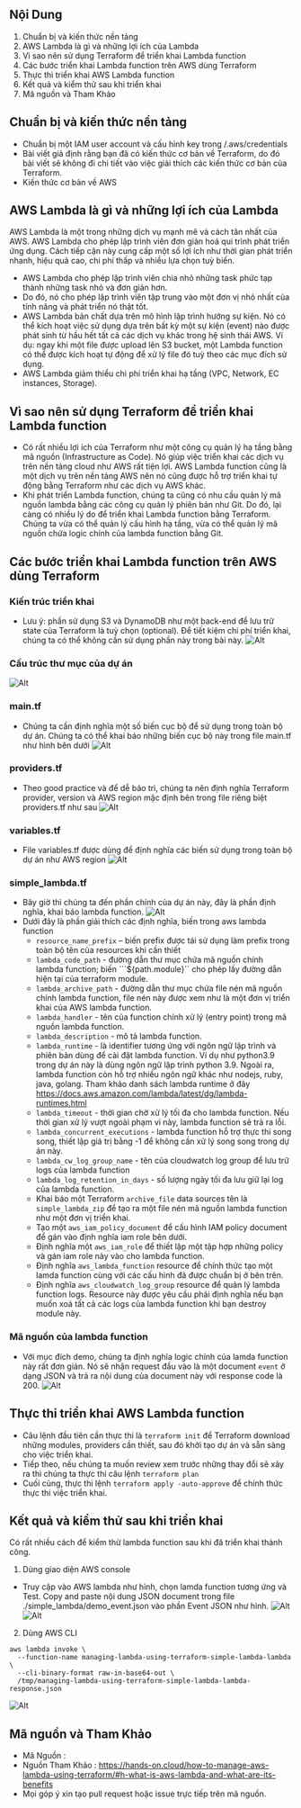 ## Nội Dung
1. Chuẩn bị và kiến thức nền tảng
2. AWS Lambda là gì và những lợi ích của Lambda
3. Vì sao nên sử dụng Terraform để triển khai Lambda function
4. Các bước triển khai Lambda function trên AWS dùng Terraform
5. Thực thi triển khai AWS Lambda function    
6. Kết quả và kiểm thử sau khi triển khai   
7. Mã nguồn và Tham Khảo 

## Chuẩn bị và kiến thức nền tảng
- Chuẩn bị một IAM user account và cấu hình key trong /.aws/credentials
- Bài viết giả định rằng bạn đã có kiến thức cơ bản về Terraform, do đó bài viết sẽ không đi chi tiết vào việc giải thích các kiến thức cơ bản của Terraform.
- Kiến thức cơ bản về AWS

## AWS Lambda là gì và những lợi ích của Lambda
AWS Lambda là một trong những dịch vụ mạnh mẽ và cách tân nhất của AWS. AWS Lambda cho phép lập trình viên đơn giản hoá qui trình phát triển ứng dụng. Cách tiếp cận này cung cấp một số lợi ích như thời gian phát triển nhanh, hiệu quả cao, chi phí thấp và nhiều lựa chọn tuỳ biến.
- AWS Lambda cho phép lập trình viên chia nhỏ những task phức tạp thành những task nhỏ và đơn giản hơn.
- Do đó, nó cho phép lập trình viên tập trung vào một đơn vị nhỏ nhất của tính năng và phát triển nó thật tốt.
- AWS Lambda bản chất dựa trên mô hình lập trình hướng sự kiện. Nó có thể kích hoạt việc sử dụng dựa trên bất kỳ một sự kiện (event) nào được phát sinh từ hầu hết tất cả các dịch vụ khác trong hệ sinh thái AWS. Ví dụ: ngay khi một file được upload lên S3 bucket, một Lambda function có thể được kích hoạt tự động để xử lý file đó tuỳ theo các mục đích sử dụng.
- AWS Lambda giảm thiểu chi phí triển khai hạ tầng (VPC, Network, EC instances, Storage).

## Vì sao nên sử dụng Terraform để triển khai Lambda function
- Có rất nhiều lợi ích của Terraform như một công cụ quản lý hạ tầng bằng mã nguồn (Infrastructure as Code). Nó giúp việc triển khai các dịch vụ trên nền tảng cloud như AWS rất tiện lợi. AWS Lambda function cũng là một dịch vụ trên nền tảng AWS nên nó cũng được hỗ trợ triển khai tự động bằng Terraform như các dịch vụ AWS khác.
- Khi phát triển Lambda function, chúng ta cũng có nhu cầu quản lý mã nguồn lambda bằng các công cụ quản lý phiên bản như Git. Do đó, lại càng có nhiều lý do để triển khai Lambda function bằng Terraform. Chúng ta vừa có thể quản lý cấu hình hạ tầng, vừa có thể quản lý mã nguồn chứa logic chính của lambda function bằng Git.

## Các bước triển khai Lambda function trên AWS dùng Terraform
### Kiến trúc triển khai
- Lưu ý: phần sử dụng S3 và DynamoDB như một back-end để lưu trữ state của Terraform là tuỳ chọn (optional). Để tiết kiệm chi phí triển khai, chúng ta có thể không cần sử dụng phần này trong bài này.
![Alt](https://hands-on.cloud/wp-content/uploads/2022/04/How-to-manage-AWS-Lambda-using-Terraform-Simple-Lambda-2048x1028.png?ezimgfmt=ng:webp/ngcb1 "architecture")
### Cấu trúc thư mục của dự án
![Alt](https://media.techmaster.vn/api/static/4930/RvrNYkEE "project")
### main.tf
- Chúng ta cần định nghĩa một số biến cục bộ để sử dụng trong toàn bộ dự án. Chúng ta có thể khai báo những biến cục bộ này trong file main.tf như hình bên dưới
![Alt](https://media.techmaster.vn/api/static/4930/icmaOeBA "main-tf")
### providers.tf
- Theo good practice và để dễ bảo trì, chúng ta nên định nghĩa Terraform provider, version và AWS region mặc định bên trong file riêng biệt providers.tf như sau
![Alt](https://media.techmaster.vn/api/static/4930/EO0iRQHU "providers.tf")
### variables.tf
- File variables.tf được dùng để định nghĩa các biến sử dụng trong toàn bộ dự án như AWS region
![Alt](https://media.techmaster.vn/api/static/4930/AUaQmn18 "var.tf")
### simple_lambda.tf
- Bây giờ thì chúng ta đến phần chính của dự án này, đây là phần định nghĩa, khai báo lambda function.
![Alt](https://media.techmaster.vn/api/static/4930/IAIlUL6m "lambda.tf")   
- Dưới đây là phần giải thích các định nghĩa, biến trong aws lambda function
    * ```resource_name_prefix``` – biến prefix được tái sử dụng làm prefix trong toàn bộ tên của resources khi cần thiết
    * ```lambda_code_path``` - đường dẫn thư mục chứa mã nguồn chính lambda function; biến ```${path.module}`` cho phép lấy đường dẫn hiện tại của terraform module.
    * ```lambda_archive_path``` - đường dẫn thư mục chứa file nén mã nguồn chính lambda function, file nén này được xem như là một đơn vị triển khai của AWS lambda function.
    * ```lambda_handler``` - tên của function chính xử lý (entry point) trong mã nguồn lambda function.
    * ```lambda_description``` - mô tả lambda function.
    * ```lambda_runtime``` - là identifier tương ứng với ngôn ngữ lập trình và phiên bản dùng để cài đặt lambda function. Ví dụ như python3.9 trong dự án này là dùng ngôn ngữ lập trình python 3.9. Ngoài ra, lambda function còn hỗ trợ nhiều ngôn ngữ khác như nodejs, ruby, java, golang. Tham khảo danh sách lambda runtime ở đây https://docs.aws.amazon.com/lambda/latest/dg/lambda-runtimes.html
    * ```lambda_timeout``` - thời gian chờ xử lý tối đa cho lambda function. Nếu thời gian xử lý vượt ngoài phạm vi này, lambda function sẽ trả ra lỗi.
    * ```lambda_concurrent_executions``` - lambda function hỗ trợ thực thi song song, thiết lập giá trị bằng -1 để không cần xử lý song song trong dự án này.
    * ```lambda_cw_log_group_name``` - tên của cloudwatch log group để lưu trữ logs của lambda function
    * ```lambda_log_retention_in_days``` - số lượng ngày tối đa lưu giữ lại log của lambda function.
    * Khai báo một Terraform ```archive_file``` data sources tên là ```simple_lambda_zip``` để tạo ra một file nén mã nguồn lambda function như một đơn vị triển khai.
    * Tạo một ```aws_iam_policy_document``` để cấu hình IAM policy document để gán vào định nghĩa iam role bên dưới.
    * Định nghĩa một ```aws_iam_role``` để thiết lập một tập hợp những policy và gán iam role này vào cho lambda function.
    * Định nghĩa ```aws_lambda_function``` resource để chính thức tạo một lamda function cùng với các cấu hình đã được chuẩn bị ở bên trên.
    * Định nghĩa ```aws_cloudwatch_log_group``` resource để quản lý lambda function logs. Resource này được yêu cầu phải định nghĩa nếu bạn muốn xoá tất cả các logs của lambda function khi bạn destroy module này.
### Mã nguồn của lambda function
- Với mục đích demo, chúng ta định nghĩa logic chính của lamda function này rất đơn giản. Nó sẽ nhận request đầu vào là một document ```event``` ở dạng JSON và trả ra nội dung của document này với response code là 200.
![Alt](https://media.techmaster.vn/api/static/4930/cWXBcYc0 "lambdasrc.tf")

## Thực thi triển khai AWS Lambda function
- Câu lệnh đầu tiên cần thực thi là ```terraform init``` để Terraform download những modules, providers cần thiết, sau đó khởi tạo dự án và sẵn sàng cho việc triển khai.
- Tiếp theo, nếu chúng ta muốn review xem trước những thay đổi sẽ xảy ra thì chúng ta thực thi câu lệnh ```terraform plan```
- Cuối cùng, thực thi lệnh ```terraform apply -auto-approve``` để chính thức thực thi việc triển khai.

## Kết quả và kiểm thử sau khi triển khai
Có rất nhiều cách để kiểm thử lambda function sau khi đã triển khai thành công.
1. Dùng giao diện AWS console
- Truy cập vào AWS lambda như hình, chọn lamda function tương ứng và Test. Copy and paste nội dung JSON document trong file ./simple_lambda/demo_event.json vào phần Event JSON như hình.
![Alt](https://media.techmaster.vn/api/static/4930/rdOgwI4N "test1")
![Alt](https://media.techmaster.vn/api/static/4930/0yRZFeFd "test2")

2. Dùng AWS CLI
```
aws lambda invoke \
  --function-name managing-lambda-using-terraform-simple-lambda-lambda \
  --cli-binary-format raw-in-base64-out \
  /tmp/managing-lambda-using-terraform-simple-lambda-lambda-response.json
```

![Alt](https://media.techmaster.vn/api/static/4930/pmbImp8a "cli")

## Mã nguồn và Tham Khảo 
- Mã Nguồn : 
- Nguồn Tham Khảo : https://hands-on.cloud/how-to-manage-aws-lambda-using-terraform/#h-what-is-aws-lambda-and-what-are-its-benefits
- Mọi góp ý xin tạo pull request hoặc issue trực tiếp trên mã nguồn.